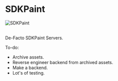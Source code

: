 # SDKPaint
<p><img align="center" src="https://avatars.githubusercontent.com/u/130017968?s=200&v=4" alt="SDKPaint" /></p>
<br>
De-Facto SDKPaint Servers.

To-do:
- Archive assets.
- Reverse engineer backend from archived assets.
- Make a backend.
- Lot's of testing.
